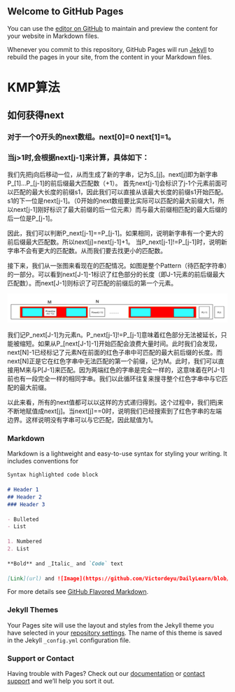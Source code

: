 ## Welcome to GitHub Pages

You can use the [editor on GitHub](https://github.com/Victordeyu/DailyLearn/edit/gh-pages/index.md) to maintain and preview the content for your website in Markdown files.

Whenever you commit to this repository, GitHub Pages will run [Jekyll](https://jekyllrb.com/) to rebuild the pages in your site, from the content in your Markdown files.

# KMP算法

## 如何获得next

### 对于一个0开头的next数组。next[0]=0 next[1]=1。

### 当j>1时,会根据next[j-1]来计算，具体如下：

  我们先把j向后移动一位，从而生成了新的字串，记为S_[j]。next[j]即为新字串P_[1]...P_[j-1]的前后缀最大匹配数（+1）。
首先next[j-1]会标识了j-1个元素前面可以匹配的最大长度的前缀s1，因此我们可以直接从该最大长度的前缀s1开始匹配。s1的下一位是next[j-1]。（0开始的next数组要比实际可以匹配的最大前缀大1，所以next[j-1]刚好标识了最大前缀的后一位元素）而与最大前缀相匹配的最大后缀的后一位是P_[j-1]。

  因此，我们可以判断P_next[j-1]==P_[j-1]。如果相同，说明新字串有一个更大的前后缀最大匹配数。所以next[j]=next[j-1]+1。
  当P_next[j-1]!=P_[j-1]时，说明新字串不会有更大的匹配数。从而我们要去找更小的匹配数。
  
  接下来，我们从一张图来看现在的匹配情况。如图是整个Pattern（待匹配字符串）的一部分。可以看到next[J-1]-1标识了红色部分的长度（即J-1元素的前后缀最大匹配数）。而next[J-1]则标识了可匹配的前缀后的第一个元素。
  
  ![Image](https://github.com/Victordeyu/DailyLearn/blob/gh-pages/KMP/getNext.png)
  
  我们记P_next[J-1]为元素n。P_next[j-1]!=P_[j-1]意味着红色部分无法被延长，只能被缩短。如果从P_[next[J-1]-1]开始匹配会浪费大量时间。此时我们会发现，next[N]-1已经标记了元素N在前面的红色子串中可匹配的最大前后缀的长度。而next[N]正是它在红色字串中无法匹配的第一个前缀，记为M。此时，我们可以直接用M来与P[J-1]来匹配。因为两端红色的字串是完全一样的，这意味着在P[J-1]前也有一段完全一样的相同字串。我们以此循环往复来搜寻整个红色字串中与它匹配的最大前缀。

  以此来看，所有的next值都可以以这样的方式递归得到。这个过程中，我们把j来不断地赋值成next[j]。当next[j]==0时，说明我们已经搜索到了红色字串的左端边界。这样说明没有字串可以与它匹配，因此赋值为1。


### Markdown

Markdown is a lightweight and easy-to-use syntax for styling your writing. It includes conventions for

```markdown
Syntax highlighted code block

# Header 1
## Header 2
### Header 3

- Bulleted
- List

1. Numbered
2. List

**Bold** and _Italic_ and `Code` text

[Link](url) and ![Image](https://github.com/Victordeyu/DailyLearn/blob/gh-pages/KMP/getNext.png)
```

For more details see [GitHub Flavored Markdown](https://guides.github.com/features/mastering-markdown/).

### Jekyll Themes

Your Pages site will use the layout and styles from the Jekyll theme you have selected in your [repository settings](https://github.com/Victordeyu/DailyLearn/settings). The name of this theme is saved in the Jekyll `_config.yml` configuration file.

### Support or Contact

Having trouble with Pages? Check out our [documentation](https://docs.github.com/categories/github-pages-basics/) or [contact support](https://support.github.com/contact) and we’ll help you sort it out.
